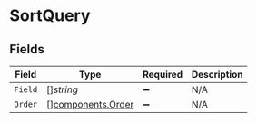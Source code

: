 # SortQuery


## Fields

| Field                                                  | Type                                                   | Required                                               | Description                                            |
| ------------------------------------------------------ | ------------------------------------------------------ | ------------------------------------------------------ | ------------------------------------------------------ |
| `Field`                                                | []*string*                                             | :heavy_minus_sign:                                     | N/A                                                    |
| `Order`                                                | [][components.Order](../../models/components/order.md) | :heavy_minus_sign:                                     | N/A                                                    |